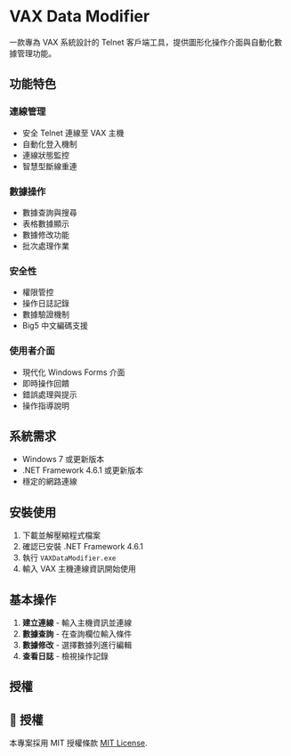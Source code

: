 # VAX Data Modifier

一款專為 VAX 系統設計的 Telnet 客戶端工具，提供圖形化操作介面與自動化數據管理功能。

## 功能特色

### 連線管理
- 安全 Telnet 連線至 VAX 主機
- 自動化登入機制
- 連線狀態監控
- 智慧型斷線重連

### 數據操作
- 數據查詢與搜尋
- 表格數據顯示
- 數據修改功能
- 批次處理作業

### 安全性
- 權限管控
- 操作日誌記錄
- 數據驗證機制
- Big5 中文編碼支援

### 使用者介面
- 現代化 Windows Forms 介面
- 即時操作回饋
- 錯誤處理與提示
- 操作指導說明

## 系統需求

- Windows 7 或更新版本
- .NET Framework 4.6.1 或更新版本
- 穩定的網路連線

## 安裝使用

1. 下載並解壓縮程式檔案
2. 確認已安裝 .NET Framework 4.6.1
3. 執行 `VAXDataModifier.exe`
4. 輸入 VAX 主機連線資訊開始使用

## 基本操作

1. **建立連線** - 輸入主機資訊並連線
2. **數據查詢** - 在查詢欄位輸入條件
3. **數據修改** - 選擇數據列進行編輯
4. **查看日誌** - 檢視操作記錄

## 授權

## 📄 授權

本專案採用 MIT 授權條款 [MIT License](https://github.com/kuroneko11375/VAXDataModifier/blob/main/LICENSE).

